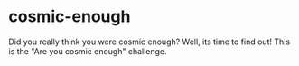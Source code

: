 # cosmic-enough
Did you really think you were cosmic enough?
Well, its time to find out! This is the "Are you cosmic enough" challenge.
